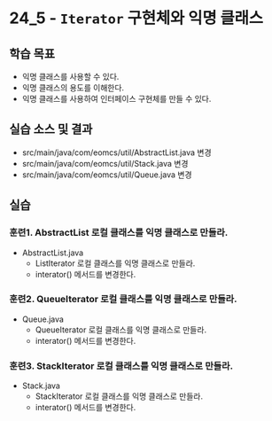 # 24_5 - `Iterator` 구현체와 익명 클래스

## 학습 목표

- 익명 클래스를 사용할 수 있다.
- 익명 클래스의 용도를 이해한다.
- 익명 클래스를 사용하여 인터페이스 구현체를 만들 수 있다.


## 실습 소스 및 결과

- src/main/java/com/eomcs/util/AbstractList.java 변경
- src/main/java/com/eomcs/util/Stack.java 변경
- src/main/java/com/eomcs/util/Queue.java 변경

## 실습

### 훈련1. AbstractList 로컬 클래스를 익명 클래스로 만들라.

- AbstractList.java
  - ListIterator 로컬 클래스를 익명 클래스로 만들라.
  - interator() 메서드를 변경한다.

### 훈련2. QueueIterator 로컬 클래스를 익명 클래스로 만들라.

- Queue.java
  - QueueIterator 로컬 클래스를 익명 클래스로 만들라.
  - interator() 메서드를 변경한다.

### 훈련3. StackIterator 로컬 클래스를 익명 클래스로 만들라.

- Stack.java
  - StackIterator 로컬 클래스를 익명 클래스로 만들라.
  - interator() 메서드를 변경한다.

